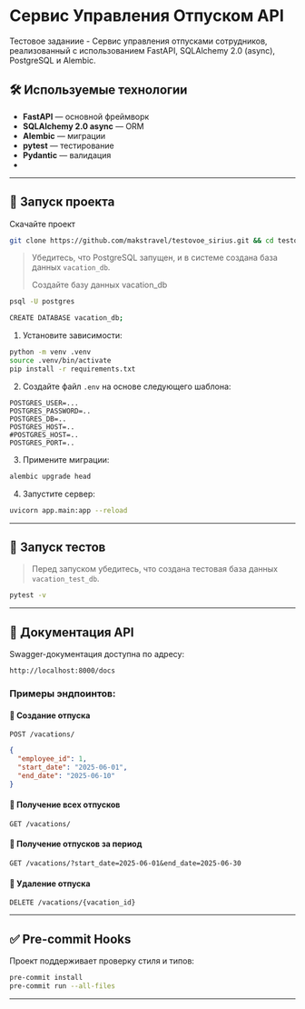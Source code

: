 # Сервис Управления Отпуском API

Тестовое заданиие - Сервис управления отпусками сотрудников, реализованный с использованием FastAPI, SQLAlchemy 2.0 (async), PostgreSQL и Alembic.

## 🛠 Используемые технологии

- **FastAPI** — основной фреймворк
- **SQLAlchemy 2.0 async** — ORM
- **Alembic** — миграции
- **pytest** — тестирование
- **Pydantic** — валидация
- 
---

## 🚀 Запуск проекта 

Скачайте проект 

```bash
git clone https://github.com/makstravel/testovoe_sirius.git && cd testovoe_sirius
```

> Убедитесь, что PostgreSQL запущен, и в системе создана база данных `vacation_db`.
> 
> Создайте базу данных vacation_db
```bash
psql -U postgres
```
```bash
CREATE DATABASE vacation_db;
```

1. Установите зависимости:

```bash
python -m venv .venv
source .venv/bin/activate
pip install -r requirements.txt
```

2. Создайте файл `.env` на основе следующего шаблона:

```env
POSTGRES_USER=...
POSTGRES_PASSWORD=..
POSTGRES_DB=..
POSTGRES_HOST=..
#POSTGRES_HOST=..
POSTGRES_PORT=..

```

3. Примените миграции:

```bash
alembic upgrade head
```

4. Запустите сервер:

```bash
uvicorn app.main:app --reload
```

---

## 🧪 Запуск тестов

> Перед запуском убедитесь, что создана тестовая база данных `vacation_test_db`.

```bash
pytest -v
```

---

## 📘 Документация API

Swagger-документация доступна по адресу:  
```
http://localhost:8000/docs
```

### Примеры эндпоинтов:

#### 🔹 Создание отпуска
`POST /vacations/`

```json
{
  "employee_id": 1,
  "start_date": "2025-06-01",
  "end_date": "2025-06-10"
}
```

#### 🔹 Получение всех отпусков
`GET /vacations/`

#### 🔹 Получение отпусков за период
`GET /vacations/?start_date=2025-06-01&end_date=2025-06-30`

#### 🔹 Удаление отпуска
`DELETE /vacations/{vacation_id}`

---

## ✅ Pre-commit Hooks

Проект поддерживает проверку стиля и типов:

```bash
pre-commit install
pre-commit run --all-files
```

---






